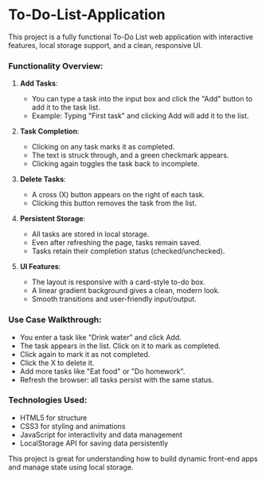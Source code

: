 # To-Do-List-Application

This project is a fully functional To-Do List web application with interactive features, local storage support, and a clean, responsive UI.

### Functionality Overview:

1. **Add Tasks**:

   * You can type a task into the input box and click the "Add" button to add it to the task list.
   * Example: Typing "First task" and clicking Add will add it to the list.

2. **Task Completion**:

   * Clicking on any task marks it as completed.
   * The text is struck through, and a green checkmark appears.
   * Clicking again toggles the task back to incomplete.

3. **Delete Tasks**:

   * A cross (X) button appears on the right of each task.
   * Clicking this button removes the task from the list.

4. **Persistent Storage**:

   * All tasks are stored in local storage.
   * Even after refreshing the page, tasks remain saved.
   * Tasks retain their completion status (checked/unchecked).

5. **UI Features**:

   * The layout is responsive with a card-style to-do box.
   * A linear gradient background gives a clean, modern look.
   * Smooth transitions and user-friendly input/output.

### Use Case Walkthrough:

* You enter a task like "Drink water" and click Add.
* The task appears in the list. Click on it to mark as completed.
* Click again to mark it as not completed.
* Click the X to delete it.
* Add more tasks like "Eat food" or "Do homework".
* Refresh the browser: all tasks persist with the same status.

### Technologies Used:

* HTML5 for structure
* CSS3 for styling and animations
* JavaScript for interactivity and data management
* LocalStorage API for saving data persistently

This project is great for understanding how to build dynamic front-end apps and manage state using local storage.
